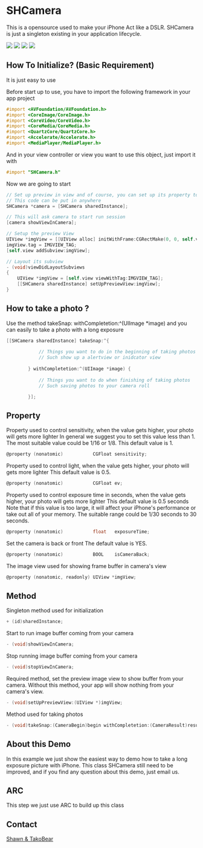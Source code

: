
SHCamera
===========

This is a opensource used to make your iPhone Act like a DSLR.
SHCamera is just a singleton existing in your application lifecycle. 

[![](https://raw.github.com/shouian/SHLongExposureDemo/master/Screens/IMG_2274.JPG)](https://raw.github.com/shouian/SHLongExposureDemo/master/Screens/IMG_2274.JPG)
[![](https://raw.github.com/shouian/SHLongExposureDemo/master/Screens/IMG_3048.JPG)](https://raw.github.com/shouian/SHLongExposureDemo/master/Screens/IMG_3048.JPG)
[![](https://raw.github.com/shouian/SHLongExposureDemo/master/Screens/IMG_3853.PNG)](https://raw.github.com/shouian/SHLongExposureDemo/master/Screens/IMG_3853.PNG)
[![](https://raw.github.com/shouian/SHLongExposureDemo/master/Screens/IMG_3854.PNG)](https://raw.github.com/shouian/SHLongExposureDemo/master/Screens/IMG_3854.PNG)

## How To Initialize? (Basic Requirement)

It is just easy to use

Before start up to use, you have to import the following framework in your app project

``` objective-c
#import <AVFoundation/AVFoundation.h>
#import <CoreImage/CoreImage.h>
#import <CoreVideo/CoreVideo.h>
#import <CoreMedia/CoreMedia.h>
#import <QuartzCore/QuartzCore.h>
#import <Accelerate/Accelerate.h>
#import <MediaPlayer/MediaPlayer.h>
```
And in your view controller or view you want to use this object, just import it with
``` objective-c
#import "SHCamera.h"
```
Now we are going to start 
``` objective-c
// Set up preview in view and of course, you can set up its property to control its behavior
// This code can be put in anywhere
SHCamera *camera = [SHCamera sharedInstance];

// This will ask camera to start run session
[camera showViewInCamera];

// Setup the preview View
UIView *imgView = [[UIView alloc] initWithFrame:CGRectMake(0, 0, self.view.frame.size.width, self.view.frame.size.height - TOOLBAR_HEIGHT)];
imgView.tag = IMGVIEW_TAG;
[self.view addSubview:imgView];

// Layout its subview
- (void)viewDidLayoutSubviews
{
    UIView *imgView = [self.view viewWithTag:IMGVIEW_TAG];
    [[SHCamera sharedInstance] setUpPreviewView:imgView];
}
```

## How to take a photo ?

Use the method takeSnap: withCompletetion:^(UIImage *image) and you can easily to take a photo with a long exposure

``` objective-c
[[SHCamera sharedInstance] takeSnap:^{
            
            // Things you want to do in the beginning of taking photos
            // Such show up a alertview or inidcator view
            
        } withCompletetion:^(UIImage *image) {
        
            // Things you want to do when finishing of taking photos
            // Such saving photos to your camera roll

        }];
```

## Property

Property used to control sensitivity, when the value gets higher, your photo will gets more lighter 
In general we suggest you to set this value less than 1.
The most suitable value could be 1/16 or 1/8. 
This default value is 1.
``` objective-c
@property (nonatomic)           CGFloat sensitivity;
```
Property used to control light, when the value gets higher, your photo will gets more lighter 
This default value is 0.5.
``` objective-c
@property (nonatomic)           CGFloat ev;
```
Property used to control exposure time in seconds, when the value gets higher, your photo will gets more lighter 
This default value is 0.5 seconds
Note that if this value is too large, it will affect your iPhone's performance or take out all of your memory.
The suitable range could be 1/30 seconds to 30 seconds.
``` objective-c
@property (nonatomic)           float   exposureTime;
```
Set the camera is back or front
The default value is YES.
``` objective-c
@property (nonatomic)           BOOL    isCameraBack;
```
The image view used for showing frame buffer in camera's view
``` objective-c
@property (nonatomic, readonly) UIView *imgView;
```

## Method

Singleton method used for initialization
``` objective-c
+ (id)sharedInstance;
```
Start to run image buffer coming from your camera
``` objective-c
- (void)showViewInCamera;
```
Stop running image buffer coming from your camera
``` objective-c
- (void)stopViewInCamera;
```
Required method, set the preview image view to show buffer from your camera.
Without this method, your app will show nothing from your camera's view.
``` objective-c
- (void)setUpPreviewView:(UIView *)imgView;
```
Method used for taking photos
``` objective-c
- (void)takeSnap:(CameraBegin)begin withCompletetion:(CameraResult)result;
```

## About this Demo

In this example we just show the easiest way to demo how to take a long exposure picture with iPhone.
This class SHCamera still need to be improved, and if you find any question about this demo, just email us.

## ARC 

This step we just use ARC to build up this class


## Contact

[Shawn & TakoBear](https://github.com/shouian)
